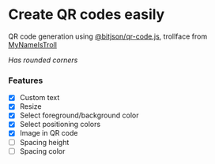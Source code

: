 # Create QR codes easily

QR code generation using [@bitjson/qr-code.js](https://github.com/bitjson/qr-code), trollface from [MyNameIsTroll](https://github.com/MyNameIsTroll/trollfaces) 

_Has rounded corners_

### Features
- [x] Custom text
- [x] Resize
- [x] Select foreground/background color
- [x] Select positioning colors
- [x] Image in QR code
- [ ] Spacing height
- [ ] Spacing color
